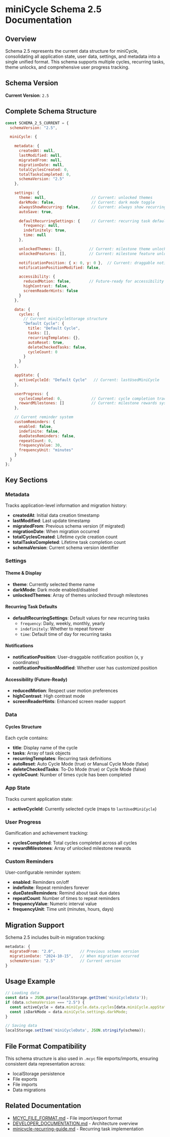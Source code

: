 # miniCycle Schema 2.5 Documentation

## Overview

Schema 2.5 represents the current data structure for miniCycle, consolidating all application state, user data, settings, and metadata into a single unified format. This schema supports multiple cycles, recurring tasks, theme unlocks, and comprehensive user progress tracking.

## Schema Version

**Current Version**: `2.5`

## Complete Schema Structure

```javascript
const SCHEMA_2_5_CURRENT = {
  schemaVersion: "2.5",

  miniCycle: {

    metadata: {
      createdAt: null,
      lastModified: null,
      migratedFrom: null,
      migrationDate: null,
      totalCyclesCreated: 0,
      totalTasksCompleted: 0,
      schemaVersion: "2.5"
    },

    settings: {
      theme: null,                    // Current: unlocked themes
      darkMode: false,                // Current: dark mode toggle
      alwaysShowRecurring: false,     // Current: always show recurring setting
      autoSave: true,

      defaultRecurringSettings: {     // Current: recurring task defaults
        frequency: null,
        indefinitely: true,
        time: null
      },

      unlockedThemes: [],            // Current: milestone theme unlocks
      unlockedFeatures: [],          // Current: milestone feature unlocks

      notificationPosition: { x: 0, y: 0 },  // Current: draggable notifications
      notificationPositionModified: false,

      accessibility: {
        reducedMotion: false,        // Future-ready for accessibility
        highContrast: false,
        screenReaderHints: false
      }
    },

    data: {
      cycles: {
        // Current miniCycleStorage structure
        "Default Cycle": {
          title: "Default Cycle",
          tasks: [],
          recurringTemplates: {},
          autoReset: true,
          deleteCheckedTasks: false,
          cycleCount: 0
        }
      }
    },

    appState: {
      activeCycleId: "Default Cycle"   // Current: lastUsedMiniCycle
    },

    userProgress: {
      cyclesCompleted: 0,             // Current: cycle completion tracking
      rewardMilestones: []            // Current: milestone rewards system
    },

    // Current reminder system
    customReminders: {
      enabled: false,
      indefinite: false,
      dueDatesReminders: false,
      repeatCount: 0,
      frequencyValue: 30,
      frequencyUnit: "minutes"
    }
  }
};
```

## Key Sections

### Metadata

Tracks application-level information and migration history:

- **createdAt**: Initial data creation timestamp
- **lastModified**: Last update timestamp
- **migratedFrom**: Previous schema version (if migrated)
- **migrationDate**: When migration occurred
- **totalCyclesCreated**: Lifetime cycle creation count
- **totalTasksCompleted**: Lifetime task completion count
- **schemaVersion**: Current schema version identifier

### Settings

#### Theme & Display
- **theme**: Currently selected theme name
- **darkMode**: Dark mode enabled/disabled
- **unlockedThemes**: Array of themes unlocked through milestones

#### Recurring Task Defaults
- **defaultRecurringSettings**: Default values for new recurring tasks
  - `frequency`: Daily, weekly, monthly, yearly
  - `indefinitely`: Whether to repeat forever
  - `time`: Default time of day for recurring tasks

#### Notifications
- **notificationPosition**: User-draggable notification position (x, y coordinates)
- **notificationPositionModified**: Whether user has customized position

#### Accessibility (Future-Ready)
- **reducedMotion**: Respect user motion preferences
- **highContrast**: High contrast mode
- **screenReaderHints**: Enhanced screen reader support

### Data

#### Cycles Structure

Each cycle contains:
- **title**: Display name of the cycle
- **tasks**: Array of task objects
- **recurringTemplates**: Recurring task definitions
- **autoReset**: Auto Cycle Mode (true) or Manual Cycle Mode (false)
- **deleteCheckedTasks**: To-Do Mode (true) or Cycle Mode (false)
- **cycleCount**: Number of times cycle has been completed

### App State

Tracks current application state:
- **activeCycleId**: Currently selected cycle (maps to `lastUsedMiniCycle`)

### User Progress

Gamification and achievement tracking:
- **cyclesCompleted**: Total cycles completed across all cycles
- **rewardMilestones**: Array of unlocked milestone rewards

### Custom Reminders

User-configurable reminder system:
- **enabled**: Reminders on/off
- **indefinite**: Repeat reminders forever
- **dueDatesReminders**: Remind about task due dates
- **repeatCount**: Number of times to repeat reminders
- **frequencyValue**: Numeric interval value
- **frequencyUnit**: Time unit (minutes, hours, days)

## Migration Support

Schema 2.5 includes built-in migration tracking:

```javascript
metadata: {
  migratedFrom: "2.0",           // Previous schema version
  migrationDate: "2024-10-15",   // When migration occurred
  schemaVersion: "2.5"           // Current version
}
```

## Usage Example

```javascript
// Loading data
const data = JSON.parse(localStorage.getItem('miniCycleData'));
if (data.schemaVersion === "2.5") {
  const activeCycle = data.miniCycle.data.cycles[data.miniCycle.appState.activeCycleId];
  const isDarkMode = data.miniCycle.settings.darkMode;
}

// Saving data
localStorage.setItem('miniCycleData', JSON.stringify(schema));
```

## File Format Compatibility

This schema structure is also used in `.mcyc` file exports/imports, ensuring consistent data representation across:
- localStorage persistence
- File exports
- File imports
- Data migrations

## Related Documentation

- [MCYC_FILE_FORMAT.md](./MCYC_FILE_FORMAT.md) - File import/export format
- [DEVELOPER_DOCUMENTATION.md](./DEVELOPER_DOCUMENTATION.md) - Architecture overview
- [minicycle-recurring-guide.md](./minicycle-recurring-guide.md) - Recurring task implementation
